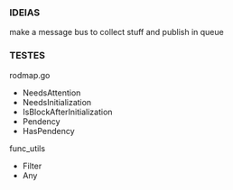 ### IDEIAS
make a message bus to collect stuff and publish in queue

### TESTES
rodmap.go
* NeedsAttention
* NeedsInitialization
* IsBlockAfterInitialization
* Pendency
* HasPendency

func_utils
* Filter
* Any

